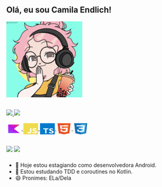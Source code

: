 ## Olá, eu sou Camila Endlich!
<img src="https://github.com/Cacaendlich/cacaendlich/blob/main/download%20(2).gif" width="200" height="auto" alt="GIF">

##

<div>
  <a href="https://github.com/Cacaendlich">
    <img height="180em" src="https://github-readme-stats.vercel.app/api?username=cacaendlich&show_icons=true&theme=cobalt"/>
    <img height="180em" src="https://github-readme-stats.vercel.app/api/top-langs/?username=cacaendlich&hide_progress=true&theme=cobalt"/>
</div>
<div style="display: inline_block"><br>
  <img align="center" alt="Caca-Kotlin" height="30" width="40" src="https://raw.githubusercontent.com/devicons/devicon/master/icons/kotlin/kotlin-original.svg">
  <img align="center" alt="Caca-Js" height="30" width="40" src="https://raw.githubusercontent.com/devicons/devicon/master/icons/javascript/javascript-plain.svg">
  <img align="center" alt="Caca-Ts" height="30" width="40" src="https://raw.githubusercontent.com/devicons/devicon/master/icons/typescript/typescript-plain.svg">
  <img align="center" alt="Caca-HTML" height="30" width="40" src="https://raw.githubusercontent.com/devicons/devicon/master/icons/html5/html5-original.svg">
  <img align="center" alt="Caca-CSS" height="30" width="40" src="https://raw.githubusercontent.com/devicons/devicon/master/icons/css3/css3-original.svg">
</div>
    
##

###

<div> 
  <a href = "mailto:camilaendlichpimenta.trab@gmail.com"><img src="https://img.shields.io/badge/-Gmail-%23333?style=for-the-badge&logo=gmail&logoColor=white" target="_blank"></a>
  <a href="https://www.linkedin.com/in/camilaendlich/" target="_blank"><img src="https://img.shields.io/badge/-LinkedIn-%230077B5?style=for-the-badge&logo=linkedin&logoColor=white" target="_blank"></a>
</div>

###

- 🔭 Hoje estou estagiando como desenvolvedora Android.
- 🌱 Estou estudando TDD e coroutines no Kotlin.
- 😄 Pronimes: ELa/Dela
